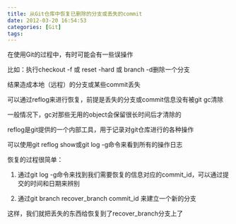 ```yaml
---
title: 从Git仓库中恢复已删除的分支或丢失的commit
date: 2012-03-20 16:54:53
categories: [Git]
tags:
---
```


在使用Git的过程中，有时可能会有一些误操作

比如：执行checkout -f 或 reset -hard 或 branch -d删除一个分支

结果造成本地（远程）的分支或某些commit丢失

可以通过reflog来进行恢复，前提是丢失的分支或commit信息没有被git gc清除

一般情况下，gc对那些无用的object会保留很长时间后才清除的

reflog是git提供的一个内部工具，用于记录对git仓库进行的各种操作

可以使用git reflog show或git log -g命令来看到所有的操作日志

恢复的过程很简单：

1. 通过git log -g命令来找到我们需要恢复的信息对应的commit_id，可以通过提交的时间和日期来辨别

2. 通过git branch recover_branch commit_id 来建立一个新的分支

这样，我们就把丢失的东西给恢复到了recover_branch分支上了